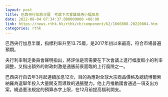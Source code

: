 ```yaml
---
layout: post
title: 巴西央行加息半厘　考慮下次會議或再小幅加息
date: 2022-08-04 07:34:37.000000000 +08:00
link: https://news.rthk.hk/rthk/ch/component/k2/1660808-20220804.htm
categories: rthk
---
```


巴西央行加息半厘，指標利率升至13.75厘，是2017年初以來最高，符合市場普遍預期。

央行利率制定委員會聲明指出，將評估是否需要在下次會議上進行幅度較小的利率調整，又指出額外的財政刺激是通脹前景面臨的上行風險之一。

巴西央行自去年3月起連續加息12次，目的為應對全球大宗商品價格及總統博爾索納羅為選舉年投入大量開支而導致的通脹壓力。他上月推動國會通過一項支出方案，繞過憲法規定的預算赤字上限，在12月前提高福利開支。
